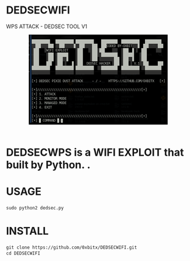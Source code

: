 # DEDSECWIFI
WPS ATTACK - DEDSEC TOOL V1
<center><img src="https://github.com/0xbitx/DEDSECWIFI/blob/main/dedsec.png" border="0"></center><br>

# DEDSECWPS is a WIFI EXPLOIT that built by Python. .

# USAGE
```
sudo python2 dedsec.py
```
# INSTALL
```
git clone https://github.com/0xbitx/DEDSECWIFI.git  
cd DEDSECWIFI
```
